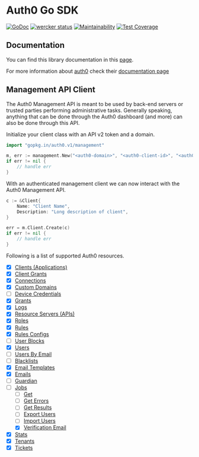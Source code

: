 # Auth0 Go SDK

[![GoDoc](https://godoc.org/gopkg.in/auth0.v1?status.svg)](https://godoc.org/gopkg.in/auth0.v1)
[![wercker status](https://app.wercker.com/status/f2c3f70b3219eada66488b8c527f19f9/s/master "wercker status")](https://app.wercker.com/project/byKey/f2c3f70b3219eada66488b8c527f19f9)
[![Maintainability](https://api.codeclimate.com/v1/badges/3610191501844db862e8/maintainability)](https://codeclimate.com/github/yieldr/go-auth0/maintainability)
[![Test Coverage](https://api.codeclimate.com/v1/badges/3610191501844db862e8/test_coverage)](https://codeclimate.com/github/yieldr/go-auth0/test_coverage)

## Documentation

You can find this library documentation in this [page](https://godoc.org/gopkg.in/auth0.v1).

For more information about [auth0](http://auth0.com/) check their [documentation page](http://docs.auth0.com/)

## Management API Client

The Auth0 Management API is meant to be used by back-end servers or trusted parties performing administrative tasks. Generally speaking, anything that can be done through the Auth0 dashboard (and more) can also be done through this API.

Initialize your client class with an API v2 token and a domain.

```go
import "gopkg.in/auth0.v1/management"

m, err := management.New("<auth0-domain>", "<auth0-client-id>", "<auth0-client-secret>")
if err != nil {
	// handle err
}
```

With an authenticated management client we can now interact with the Auth0 Management API.

```go
c := &Client{
	Name: "Client Name",
	Description: "Long description of client",
}

err = m.Client.Create(c)
if err != nil {
	// handle err
}
```

Following is a list of supported Auth0 resources.

- [x] [Clients (Applications)](https://auth0.com/docs/api/management/v2#!/Clients/get_clients)
- [x] [Client Grants](https://auth0.com/docs/api/management/v2#!/Client_Grants/get_client_grants)
- [x] [Connections](https://auth0.com/docs/api/management/v2#!/Connections/get_connections)
- [x] [Custom Domains](https://auth0.com/docs/api/management/v2#!/Custom_Domains/get_custom_domains)
- [ ] [Device Credentials](https://auth0.com/docs/api/management/v2#!/Device_Credentials/get_device_credentials)
- [x] [Grants](https://auth0.com/docs/api/management/v2#!/Grants/get_grants)
- [x] [Logs](https://auth0.com/docs/api/management/v2#!/Logs/get_logs)
- [x] [Resource Servers (APIs)](https://auth0.com/docs/api/management/v2#!/Resource_Servers/get_resource_servers)
- [x] [Roles](https://auth0.com/docs/api/management/v2#!/Roles)
- [x] [Rules](https://auth0.com/docs/api/management/v2#!/Rules/get_rules)
- [x] [Rules Configs](https://auth0.com/docs/api/management/v2#!/Rules_Configs/get_rules_configs)
- [ ] [User Blocks](https://auth0.com/docs/api/management/v2#!/User_Blocks/get_user_blocks)
- [x] [Users](https://auth0.com/docs/api/management/v2#!/Users/get_users)
- [ ] [Users By Email](https://auth0.com/docs/api/management/v2#!/Users_By_Email/get_users_by_email)
- [ ] [Blacklists](https://auth0.com/docs/api/management/v2#!/Blacklists/get_tokens)
- [x] [Email Templates](https://auth0.com/docs/api/management/v2#!/Email_Templates/get_email_templates_by_templateName)
- [x] [Emails](https://auth0.com/docs/api/management/v2#!/Emails/get_provider)
- [ ] [Guardian](https://auth0.com/docs/api/management/v2#!/Guardian/get_factors)
- [ ] [Jobs](https://auth0.com/docs/api/management/v2#!/Jobs/get_jobs_by_id)
	- [ ] [Get](https://auth0.com/docs/api/management/v2#!/Jobs/get_jobs_by_id)
	- [ ] [Get Errors](https://auth0.com/docs/api/management/v2#!/Jobs/get_errors)
	- [ ] [Get Results](https://auth0.com/docs/api/management/v2#!/Jobs/get_results)
	- [ ] [Export Users](https://auth0.com/docs/api/management/v2#!/Jobs/post_users_exports)
	- [ ] [Import Users](https://auth0.com/docs/api/management/v2#!/Jobs/post_users_imports)
	- [x] [Verification Email](https://auth0.com/docs/api/management/v2#!/Jobs/post_verification_email)
- [x] [Stats](https://auth0.com/docs/api/management/v2#!/Stats/get_active_users)
- [x] [Tenants](https://auth0.com/docs/api/management/v2#!/Tenants/get_settings)
- [x] [Tickets](https://auth0.com/docs/api/management/v2#!/Tickets/post_email_verification)
